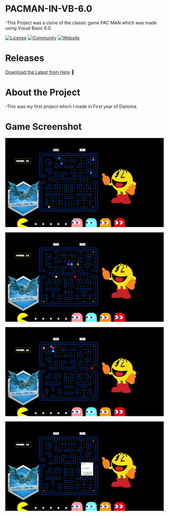 # PACMAN-IN-VB-6.0
-This Project was a clone of the classic game PAC MAN which was made using Visual Basic 6.0.


[![License](https://img.shields.io/badge/License-Apache2-blue.svg)](https://www.apache.org/licenses/LICENSE-2.0) [![Community](https://img.shields.io/badge/Join-Community-blue)](https://developer.ibm.com/callforcode/get-started/) [![Website](https://img.shields.io/badge/View-Website-blue)](https://sample-project.s3-web.us-east.cloud-object-storage.appdomain.cloud/)

# Releases
[Download the Latest from Here](https://github.com/darkkD11/PACMAN-IN-VB-6.0/releases/tag/v6.0) 🎁

# About the Project
-This was my first project which I made in First year of Diploma.

# Game Screenshot

![PacMan](https://github.com/darkkD11/PACMAN-IN-VB-6.0/blob/master/Screenshots/Pacman%20(1).png)

![PacMan](https://github.com/darkkD11/PACMAN-IN-VB-6.0/blob/master/Screenshots/Pacman%20(2).png)

![PacMan](https://github.com/darkkD11/PACMAN-IN-VB-6.0/blob/master/Screenshots/Pacman%20(3).png)

![PacMan](https://github.com/darkkD11/PACMAN-IN-VB-6.0/blob/master/Screenshots/Pacman%20(4).png)
